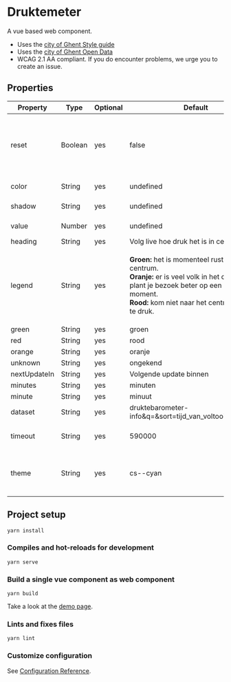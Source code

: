 # Druktemeter

A vue based web component.

* Uses the [city of Ghent Style guide](https://www.npmjs.com/package/gent_styleguide)
* Uses
  the [city of Ghent Open Data](https://data.stad.gent/explore/?disjunctive.keyword&disjunctive.theme&sort=modified)
* WCAG 2.1 AA compliant. If you do encounter problems, we urge you to create an issue.

## Properties

| Property     | Type    | Optional | Default                                                                                                                                                                                                                                               | Description                                              |
| ------------ | ------- | -------- | ----------------------------------------------------------------------------------------------------------------------------------------------------------------------------------------------------------------------------------------------------- | -------------------------------------------------------- |
| reset        | Boolean | yes      | false                                                                                                                                                                                                                                                 | Should the gauge return to zero between each data fetch? |
| color        | String  | yes      | undefined                                                                                                                                                                                                                                             | Background color.                                        |
| shadow       | String  | yes      | undefined                                                                                                                                                                                                                                             | Shadow color.                                            |
| value        | Number  | yes      | undefined                                                                                                                                                                                                                                             | Set a fixed value.                                       |
| heading      | String  | yes      | Volg live hoe druk het is in centrum Gent                                                                                                                                                                                                             |                                                          |
| legend       | String  | yes      | <p><strong>Groen: </strong>het is momenteel rustig in het centrum.<br><strong>Oranje: </strong>er is veel volk in het centrum, je plant je bezoek beter op een ander moment.<br><strong>Rood:</strong> kom niet naar het centrum, het is te druk.</p> |                                                          |
| green        | String  | yes      | groen                                                                                                                                                                                                                                                 |                                                          |
| red          | String  | yes      | rood                                                                                                                                                                                                                                                  |                                                          |
| orange       | String  | yes      | oranje                                                                                                                                                                                                                                                |                                                          |
| unknown      | String  | yes      | ongekend                                                                                                                                                                                                                                              |                                                          |
| nextUpdateIn | String  | yes      | Volgende update binnen                                                                                                                                                                                                                                |                                                          |
| minutes      | String  | yes      | minuten                                                                                                                                                                                                                                               |                                                          |
| minute       | String  | yes      | minuut                                                                                                                                                                                                                                                |                                                          |
| dataset      | String  | yes      | druktebarometer-info&q=&sort=tijd_van_voltooien&rows=1                                                                                                                                                                                                | Dataset ID + querystring.                                |
| timeout      | String  | yes      | 590000                                                                                                                                                                                                                                                | Milliseconds between requests.                           |
| theme        | String  | yes      | cs--cyan                                                                                                                                                                                                                                              | Ghent Styleguide color scheme indicator.                 |

## Project setup

```
yarn install
```

### Compiles and hot-reloads for development

```
yarn serve
```

### Build a single vue component as web component

```
yarn build
```

Take a look at the [demo page](./demo).

### Lints and fixes files

```
yarn lint
```

### Customize configuration

See [Configuration Reference](https://cli.vuejs.org/config/).
